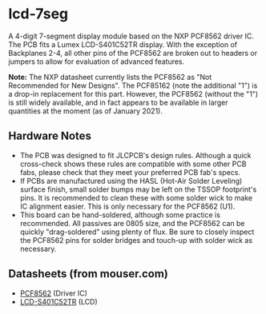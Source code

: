 # lcd-7seg
A 4-digit 7-segment display module based on the NXP PCF8562 driver IC. The PCB fits a Lumex LCD-S401C52TR display. With the exception of Backplanes 2-4, all other pins of the PCF8562 are broken out to headers or jumpers to allow for evaluation of advanced features.

**Note:** The NXP datasheet currently lists the PCF8562 as "Not Recommended for New Designs". The PCF85162 (note the additional "1") is a drop-in replacement for this part. However, the PCF8562 (without the "1") is still widely available, and in fact appears to be available in larger quantities at the moment (as of January 2021).

## Hardware Notes
* The PCB was designed to fit JLCPCB's design rules. Although a quick cross-check shows these rules are compatible with some other PCB fabs, please check that they meet your preferred PCB fab's specs.
* If PCBs are manufactured using the HASL (Hot-Air Solder Leveling) surface finish, small solder bumps may be left on the TSSOP footprint's pins. It is recommended to clean these with some solder wick to make IC alignment easier. This is only necessary for the PCF8562 (U1).
* This board can be hand-soldered, although some practice is recommended. All passives are 0805 size, and the PCF8562 can be quickly "drag-soldered" using plenty of flux. Be sure to closely inspect the PCF8562 pins for solder bridges and touch-up with solder wick as necessary.

## Datasheets (from mouser.com)
* [PCF8562](https://www.mouser.com/datasheet/2/302/PCF8562-1127585.pdf) (Driver IC)
* [LCD-S401C52TR](https://www.mouser.com/datasheet/2/244/LCD-S401C52TR-1141159.pdf) (LCD)
